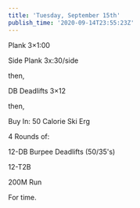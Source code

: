 ```yaml
---
title: 'Tuesday, September 15th'
publish_time: '2020-09-14T23:55:23Z'
---
```


Plank 3×1:00

Side Plank 3x:30/side

then,

DB Deadlifts 3×12

then,

Buy In: 50 Calorie Ski Erg

4 Rounds of:

12-DB Burpee Deadlifts (50/35's)

12-T2B

200M Run

For time.
